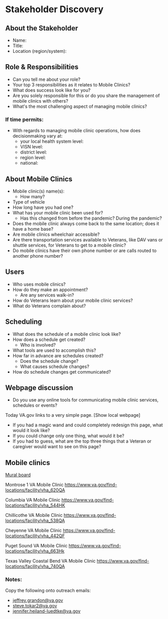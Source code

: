 # Stakeholder Discovery

## About the Stakeholder
- Name: 
- Title:
- Location (region/system):

## Role & Responsibilities 
- Can you tell me about your role?
- Your top 3 responsibilities as it relates to Mobile Clinics?
- What does success look like for you?
- Are you solely responsible for this or do you share the management of mobile clinics with others?
- What's the most challenging aspect of managing mobile clinics?

### If time permits:
- With regards to managing mobile clinic operations, how does decisionmaking vary at: 
  - your local health system level:
  - VISN level:
  - district level:
  - region level:
  - national:

## About Mobile Clinics
- Mobile clinic(s) name(s):
  - How many? 
- Type of vehicle
- How long have you had one?
- What has your mobile clinic been used for?
  - Has this changed from before the pandemic? During the pandemic?
- Does the mobile clinic always come back to the same location; does it have a home base?
- Are mobile clinics wheelchair accessible?
- Are there transportation services available to Veterans, like DAV vans or shuttle services, for Veterans to get to a mobile clinic?
- Do mobile clinics have their own phone number or are calls routed to another phone number?

## Users
- Who uses mobile clinics? 
- How do they make an appointment?
  - Are any services walk-in?
- How do Veterans learn about your mobile clinic services?
- What do Veterans complain about?

## Scheduling
- What does the schedule of a mobile clinic look like?
- How does a schedule get created?
  - Who is involved?  
- What tools are used to accomplish this?
- How far in advance are schedules created?
  - Does the schedule change?
  - What causes schedule changes?
- How do schedule changes get communicated?

## Webpage discussion
- Do you use any online tools for communicating mobile clinic services, schedules or events?

Today VA.gov links to a very simple page. [Show local webpage]

- If you had a magic wand and could completely redesign this page, what would it look like?
- If you could change only one thing, what would it be?
- If you had to guess, what are the top three things that a Veteran or caregiver would want to see on this page?

## Mobile clinics 

[Mural board](https://app.mural.co/t/vsa8243/m/vsa8243/1621428990239/3d51af4fa995ba023556956d066b2fbdda6a89ff?sender=leydahughes3111)

Montrose 1 VA Mobile Clinic
https://www.va.gov/find-locations/facility/vha_620QA

Columbia VA Mobile Clinic
https://www.va.gov/find-locations/facility/vha_544HK

Chillicothe VA Mobile Clinic
https://www.va.gov/find-locations/facility/vha_538QA

Cheyenne VA Mobile Clinic
https://www.va.gov/find-locations/facility/vha_442QF

Puget Sound VA Mobile Clinic
https://www.va.gov/find-locations/facility/vha_663Hk

Texas Valley Coastal Bend VA Mobile Clinic
https://www.va.gov/find-locations/facility/vha_740QA


### Notes:

Copy the following onto outreach emails:
- jeffrey.grandon@va.gov
- steve.tokar2@va.gov
- jennifer.heiland-luedtke@va.gov
